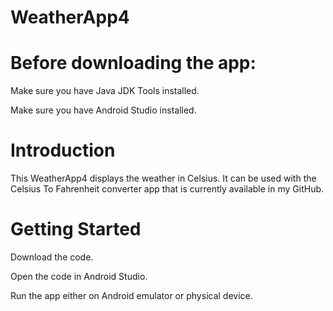 # WeatherApp4

# Before downloading the app:

Make sure you have Java JDK Tools installed. 

Make sure you have Android Studio installed.

# Introduction

This WeatherApp4 displays the weather in Celsius. It can be used with the Celsius To Fahrenheit converter app that is currently available in my GitHub. 

# Getting Started

Download the code.

Open the code in Android Studio.

Run the app either on Android emulator or physical device.
